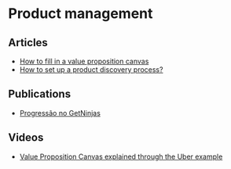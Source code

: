 # Product management

## Articles

- [How to fill in a value proposition canvas](https://isaacjeffries.com/blog/2018/2/27/how-to-fill-in-a-value-proposition-canvas)
- [How to set up a product discovery process?](https://herbig.co/product-discovery/)

## Publications

- [Progressão no GetNinjas](https://progressao.getninjas.com.br/)

## Videos

- [Value Proposition Canvas explained through the Uber example](https://www.youtube.com/watch?v=kiWkRiynPAo&t=199s)
